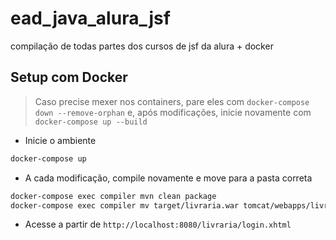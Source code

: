 # ead_java_alura_jsf

compilação de todas partes dos cursos de jsf da alura + docker

<!--
## Setup com Podman

- Inicie o Podman

```sh
podman machine init
podman machine start
```

> Caso precise mexer nos containers, pare eles com `podman-compose down --remove-orphan` e, após modificações, inicie novamente com `podman-compose up --build`

- Inicie o ambiente

```sh
podman-compose up
```

- A cada modificação, compile novamente

```sh
podman-compose exec compiler mvn clean package
```

- Acesse a partir de `http://localhost:8080/login.xhtml`
-->


## Setup com Docker

> Caso precise mexer nos containers, pare eles com `docker-compose down --remove-orphan` e, após modificações, inicie novamente com `docker-compose up --build`

- Inicie o ambiente

```sh
docker-compose up
```

- A cada modificação, compile novamente e move para a pasta correta

```sh
docker-compose exec compiler mvn clean package
docker-compose exec compiler mv target/livraria.war tomcat/webapps/livraria.war
```

- Acesse a partir de `http://localhost:8080/livraria/login.xhtml`
